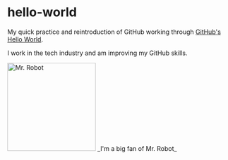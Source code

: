 # hello-world

My quick practice and reintroduction of GitHub working through [GitHub's Hello World](https://docs.github.com/en/get-started/quickstart/hello-world).

I work in the tech industry and am improving my GitHub skills.

<img src="https://upload.wikimedia.org/wikipedia/commons/3/35/Mr_robot_photo.jpg" alt="Mr. Robot" width="200"/>
_I'm a big fan of Mr. Robot_
